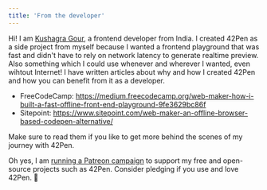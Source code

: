 ```yaml
---
title: 'From the developer'
---
```


Hi! I am [Kushagra Gour](https://twitter.com/chinchang457), a frontend developer from India. I created 42Pen as a side project from myself because I wanted a frontend playground that was fast and didn't have to rely on network latency to generate realtime preview. Also something which I could use whenever and wherever I wanted, even wihtout Internet! I have written articles about why and how I created 42Pen and how you can benefit from it as a developer.

- FreeCodeCamp: https://medium.freecodecamp.org/web-maker-how-i-built-a-fast-offline-front-end-playground-9fe3629bc86f
- Sitepoint: https://www.sitepoint.com/web-maker-an-offline-browser-based-codepen-alternative/

Make sure to read them if you like to get more behind the scenes of my journey with 42Pen.

Oh yes, I am [running a Patreon campaign](https://www.patreon.com/kushagra) to support my free and open-source projects such as 42Pen. Consider pledging if you use and love 42Pen. 🤗

